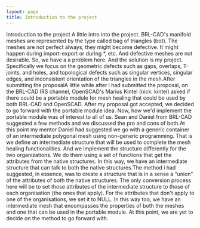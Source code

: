 ```yaml
---
layout: page
title: Introduction to the project
---
```


Introduction to the project
A little intro into the project. BRL-CAD's manifold meshes are represented by the type called bag of triangles (bot). The meshes are not perfect always, they might become defective. It might happen during import-export or during *, etc. And defective meshes are not desirable. So, we have a a problem here. And the solution is my project. Specifically we focus on the geometric defects such as gaps, overlaps, T-joints, and holes, and topological defects such as singular vertices, singular edges, and inconsistent orientation of the triangles in the mesh.After submitting the proposalA little while after i had submitted the proposal, on the BRL-CAD IRS channel, OpenSCAD's Marius Kintel (nick: kintel) asked if there could be a portable module for mesh healing that could be used by both BRL-CAD and OpenSCAD. After my proposal got accepted, we decided to go forward with the portable module idea. Now, how we'd implement the portable module was of interest to all of us. Sean and Daniel from BRL-CAD suggested a few methods and we discussed the pro and cons of both.At this point my mentor Daniel had suggested we go with a generic container of an intermediate polygonal mesh using non-generic programming. That is we define an intermediate structure that will be used to complete the mesh healing functionalities. And we implement the structure differently for the two organizations. We do them using a set of functions that get the attributes from the native structures. In this way, we have an intermediate structure that can talk to both the native structures.The method i had suggested, in essence, was to create a structure that is in a sense a “union” of the attributes of both the native structures. The only conversion process here will be to set those attributes of the intermediate structure to those of each organisation (the ones that apply). For the attributes that don't apply to one of the organisations, we set it to NULL. In this way too, we have an intermediate mesh that encompasses the properties of both the meshes and one that can be used in the portable module. At this point, we are yet to decide on the method to go forward with. 